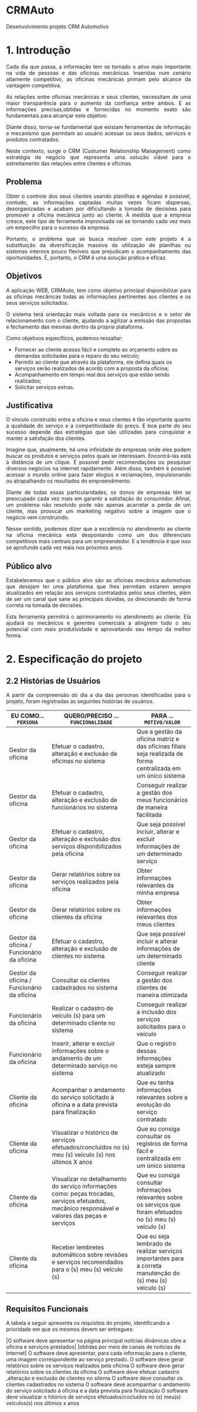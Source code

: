# CRMAuto
Desenvolvimento projeto CRM Automotivo

# 1. Introdução 

<p align="justify">
    Cada dia que passa, a informação tem se tornado o ativo mais importante na vida de pessoas e das oficinas mecânicas. Inseridas num cenário  altamente competitivo, as oficinas mecânicas primam pelo alcance da vantagem competitiva.
</p>

<p align="justify">
    As relações entre oficinas mecânicas e seus clientes, necessitam de uma maior transparência para o aumento da confiança entre ambos. E as informações precisas,obtidas e fornecidas no momento exato são fundamentais para alcançar este objetivo.
</p>

<p align="justify">
    Diante disso, torna-se fundamental que existam ferramentas de informação e mecanismo que permitam ao usuário acessar os seus dados, serviços e produtos contratados.
</p>

<p align="justify">
    Neste contexto, surge o CRM (Custumer Relationship Management) como estratégia de negócio que representa uma solução viável para o estreitamento das relações entre clientes e oficinas.
</p>

## Problema 

<p align="justify">
    Obter o controle dos seus clientes usando planilhas e agendas é possível, contudo, as informações captadas muitas vezes ficam dispersas, desorganizadas e acabam por dificultando a tomada de decisões para promover a oficina mecânica junto ao cliente. À medida que a empresa cresce, este tipo de ferramenta improvisada vai se tornando cada vez mais um empecilho para o sucesso da empresa.
</p>
 
<p align="justify">
    Portanto, o problema que se busca resolver com este projeto é a substituição da diversificação massiva da utilização de planilhas ou sistemas internos pouco flexíveis que prejudicam o acompanhamento das oportunidades. E, portanto, o CRM é uma solução prática e eficaz.
</p>

## Objetivos

<p align="justify">
    A aplicação WEB, CRMAuto, tem como objetivo principal disponibilizar para as oficinas mecânicas todas as informações pertinentes aos clientes e os seus serviços solicitados.
</p>

<p align="justify">
    O sistema terá orientação mais voltada para os mecânicos e o setor de relacionamento com o cliente, ajudando a agilizar a emissão das propostas e fechamento das mesmas dentro da própria plataforma.
</p>

<p align="justify">
    Como objetivos específicos, podemos ressaltar:
    <ul>
        <li>
            Fornecer ao cliente acesso fácil e completo ao orçamento sobre as demandas solicitadas para o reparo do seu veículo;
        </li>
        <li>
            Permitir ao cliente que através da plataforma, ele defina quais os serviços serão realizados de acordo com a proposta da oficina;
        </li>
        <li>
            Acompanhamento em tempo real dos serviços que estão sendo realizados;
        </li>
        <li>
            Solicitar serviços extras.
        </li>
    </ul>
</p>
 
## Justificativa

<p align="justify">
    O vínculo construído entre a oficina e seus clientes é tão importante quanto a qualidade do serviço e a competitividade do preço. E boa parte do seu sucesso depende das estratégias que são utilizadas para conquistar e manter a satisfação dos clientes.
</p>

<p align="justify">
    Imagine que, atualmente, há uma infinidade de empresas onde eles podem buscar os produtos e serviços pelos quais se interessam. Encontrá-las está à distância de um clique. É possível pedir recomendações ou pesquisar diversos negócios na internet rapidamente. Além disso, também é possível acessar o mundo online para fazer elogios e reclamações, impulsionando ou atrapalhando os resultados do empreendimento.
</p>
 
<p align="justify">
    Diante de todas essas particularidades, os donos de empresas têm se preocupado cada vez mais em garantir a satisfação do consumidor. Afinal, um problema não resolvido pode não apenas acarretar a perda de um cliente, mas provocar um marketing negativo sobre a imagem que o negócio vem construindo.
</p>

<p align="justify">
    Nesse sentido, podemos dizer que a excelência no atendimento ao cliente na oficina mecânica está despontando como um dos diferenciais competitivos mais centrais para um empreendedor. E a tendência é que isso se aprofunde cada vez mais nos próximos anos.
</p>
 
## Público alvo

<p align="justify">
    Estabelecemos que o público alvo são as oficinas mecânica automotivas que desejam ter uma plataforma que lhes permitam estarem sempre atualizados em relação aos serviços contratados pelos seus clientes, além de ser um canal que sane as principais dúvidas, os direcionando de forma correta na tomada de decisões.
</p>

<p align="justify">
    Esta ferramenta permitirá o aprimoramento no atendimento ao cliente. Ela ajudará os mecânicos e gerentes comerciais a atingirem todo o seu potencial com mais produtividade e aproveitando seu tempo da melhor forma.
</p>

# 2. Especificação do projeto

## 2.2 Histórias de Usuários

<p align="justify">A partir da compreensão do dia a dia das personas identificadas para o projeto, foram registradas as seguintes histórias de usuários.</p>

|EU COMO... `PERSONA`| QUERO/PRECISO ... `FUNCIONALIDADE`                                                                       |PARA ... `MOTIVO/VALOR`                                                                        |
|--------------------|----------------------------------------------------------------------------------------------------------|-----------------------------------------------|
|Gestor da oficina |Efetuar o cadastro, alteração e exclusão de oficinas no sistema |Que a gestão da oficina matriz e das oficinas filiais seja realizada de forma centralizada em um único sistema|
|Gestor da oficina | Efetuar o cadastro, alteração e exclusão de funcionários no sistema |Conseguir realizar a gestão dos meus funcionários de maneira facilitada|
|Gestor da oficina | Efetuar o cadastro, alteração e exclusão dos serviços disponibilizados pela oficina |Que seja possível incluir, alterar e excluir informações de um determinado serviço|
|Gestor da oficina| Gerar relatórios sobre os serviços realizados pela oficina| Obter informações relevantes da minha empresa|
|Gestor da oficina| Gerar relatórios sobre os clientes da oficina | Obter informações relevantes dos meus clientes|
|Gestor da oficina / Funcionário da oficina| Efetuar o cadastro, alteração e exclusão de clientes no sistema| Que seja possível incluir e alterar informações de um determinado cliente|
|Gestor da oficina / Funcionário da oficina| Consultar os clientes cadastrados no sistema| Conseguir realizar a gestão dos clientes de maneira otimizada|      
|Funcionário da oficina |Realizar o cadastro de veículo (s) para um determinado cliente no sistema| Conseguir realizar a inclusão dos serviços solicitados para o veículo|
|Funcionário da oficina| Inserir, alterar e excluir informações sobre o andamento de um determinado serviço no sistema| Que o registro dessas informações esteja sempre atualizado|
|Cliente da oficina| Acompanhar o andamento do serviço solicitado à oficina e a data prevista para finalização| Que eu tenha informações relevantes sobre a evolução do serviço contratado|
|Cliente da oficina| Visualizar o histórico de serviços efetuados/concluídos no (s) meu (s) veículo (s) nos últimos X anos| Que eu consiga consultar os registros de forma fácil e centralizada em um único sistema|  
|Cliente da oficina| Visualizar no detalhamento do serviço informações como: peças trocadas, serviços efetuados, mecânico responsável e valores das peças e serviços |Que eu consiga consultar informações relevantes sobre os serviços que foram efetuados no (s) meu (s) veículo (s)|
|Cliente da oficina |Receber lembretes automáticos sobre revisões e serviços recomendados para o (s) meu (s) veículo (s) |Que eu seja lembrado de realizar serviços importantes para a correta manutenção do (s) meu (s) veículo (s)|

## Requisitos Funcionais

A tabela a seguir apresenta os requisitos do projeto, identificando a prioridade em que os mesmos devem ser entregues:

|O software deve apresentar na página principal notícias dinâmicas obre a oficina e serviços prestados|
|obtidas por meio de canais de notícias da Internet|
O software deve apresentar, para cada informação para o cliente, uma imagem
correspondente ao serviço prestado.
O software deve gerar relatórios sobre os serviços realizados pela oficina
O software deve gerar relatórios sobre os clientes da oficina
O software deve efetuar cadastro ,alteração e exclusão de clientes no sitema
O software deve consultar os clientes cadastrados no sistema
O software deve acompanhar o andamento do serviço solicitado á oficina e a data prevista para finalização
O software deve visualizar o hitórico de serviços efetuados/cocluídos no (s) meu(s) veículos(s) nos últimos x anos 
